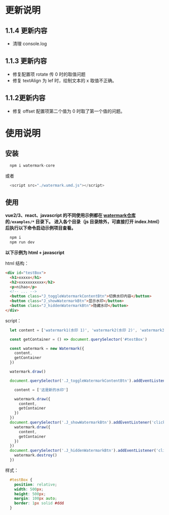 # 更新说明
## 1.1.4 更新内容
- 清理 console.log

## 1.1.3 更新内容
 - 修复配置项 rotate 传 0 时的取值问题 
 - 修复 textAlign 为 lef 时，绘制文本的 x 取值不正确。

## 1.1.2更新内容
- 修复 offset 配置项第二个值为 0 时取了第一个值的问题。

# 使用说明

## 安装
```javascript
  npm i watermark-core
```
或者

```javascript
  <script src="./watermark.umd.js"></script>
```

## 使用
**vue2/3、react、javascript 的不同使用示例都在 [watermark仓库](https://github.com/haokunaxx/watermark) 的`/examples/*` 目录下。
进入各个目录（js 目录除外，可直接打开 index.html）后执行以下命令启动示例项目查看。**

```javascript
  npm i
  npm run dev
```

**以下示例为 html + javascript** 

html 结构：
```html
<div id="testBox">
  <h1>xxxxx</h1>
  <h2>xxxxxxxxxxx</h2>
  <p>nihao</p>
  <!-- ... -->
  <button class="J_toggleWatermarkContentBtn">切换水印内容</button>
  <button class="J_showWatermarkBtn">显示水印</button>
  <button class="J_hiddenWatermarkBtn">隐藏水印</button>
</div>
```

script：

```javascript
  let content = ['watermark1(水印 1)', 'watermark2(水印 2)', 'watermark3(水印 3)'],

  const getContainer = () => document.querySelector('#testBox')

  const watermark = new Watermark({
    content,
    getContainer
  })

  watermark.draw()

  document.querySelector('.J_toggleWatermarkContentBtn').addEventListener('click', () => {

    content = ['这是新的水印']

    watermark.draw({
      content,
      getContainer
    })
  })
  document.querySelector('.J_showWatermarkBtn').addEventListener('click', () => {
    watermark.draw({
      content,
      getContainer
    })
  })
  document.querySelector('.J_hiddenWatermarkBtn').addEventListener('click', () => {
    watermark.destroy()
  })
```

样式：
```css
  #testBox {
    position: relative;
    width: 500px;
    height: 500px;
    margin: 100px auto;
    border: 1px solid #ddd
  }
```